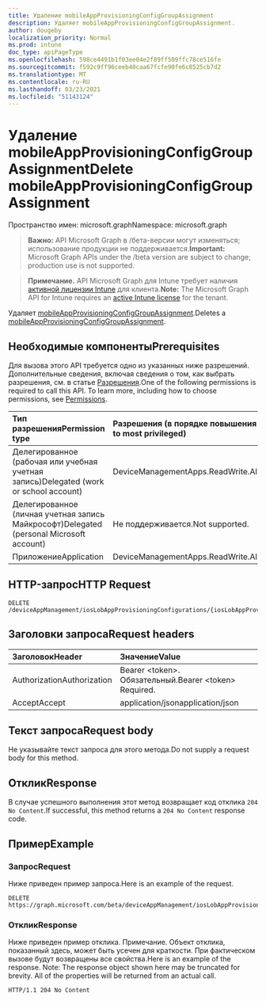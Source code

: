 ```yaml
---
title: Удаление mobileAppProvisioningConfigGroupAssignment
description: Удаляет mobileAppProvisioningConfigGroupAssignment.
author: dougeby
localization_priority: Normal
ms.prod: intune
doc_type: apiPageType
ms.openlocfilehash: 598ce4491b1f03ee04e2f89ff509ffc78ce516fe
ms.sourcegitcommit: f592c9ff96ceeb40caa67fcfe90fe6c8525cb7d2
ms.translationtype: MT
ms.contentlocale: ru-RU
ms.lasthandoff: 03/23/2021
ms.locfileid: "51143124"
---
```

# <a name="delete-mobileappprovisioningconfiggroupassignment"></a><span data-ttu-id="b5208-103">Удаление mobileAppProvisioningConfigGroupAssignment</span><span class="sxs-lookup"><span data-stu-id="b5208-103">Delete mobileAppProvisioningConfigGroupAssignment</span></span>

<span data-ttu-id="b5208-104">Пространство имен: microsoft.graph</span><span class="sxs-lookup"><span data-stu-id="b5208-104">Namespace: microsoft.graph</span></span>

> <span data-ttu-id="b5208-105">**Важно:** API Microsoft Graph в /бета-версии могут изменяться; использование продукции не поддерживается.</span><span class="sxs-lookup"><span data-stu-id="b5208-105">**Important:** Microsoft Graph APIs under the /beta version are subject to change; production use is not supported.</span></span>

> <span data-ttu-id="b5208-106">**Примечание.** API Microsoft Graph для Intune требует наличия [активной лицензии Intune](https://go.microsoft.com/fwlink/?linkid=839381) для клиента.</span><span class="sxs-lookup"><span data-stu-id="b5208-106">**Note:** The Microsoft Graph API for Intune requires an [active Intune license](https://go.microsoft.com/fwlink/?linkid=839381) for the tenant.</span></span>

<span data-ttu-id="b5208-107">Удаляет [mobileAppProvisioningConfigGroupAssignment](../resources/intune-apps-mobileappprovisioningconfiggroupassignment.md).</span><span class="sxs-lookup"><span data-stu-id="b5208-107">Deletes a [mobileAppProvisioningConfigGroupAssignment](../resources/intune-apps-mobileappprovisioningconfiggroupassignment.md).</span></span>

## <a name="prerequisites"></a><span data-ttu-id="b5208-108">Необходимые компоненты</span><span class="sxs-lookup"><span data-stu-id="b5208-108">Prerequisites</span></span>
<span data-ttu-id="b5208-p101">Для вызова этого API требуется одно из указанных ниже разрешений. Дополнительные сведения, включая сведения о том, как выбрать разрешения, см. в статье [Разрешения](/graph/permissions-reference).</span><span class="sxs-lookup"><span data-stu-id="b5208-p101">One of the following permissions is required to call this API. To learn more, including how to choose permissions, see [Permissions](/graph/permissions-reference).</span></span>

|<span data-ttu-id="b5208-111">Тип разрешения</span><span class="sxs-lookup"><span data-stu-id="b5208-111">Permission type</span></span>|<span data-ttu-id="b5208-112">Разрешения (в порядке повышения привилегий)</span><span class="sxs-lookup"><span data-stu-id="b5208-112">Permissions (from least to most privileged)</span></span>|
|:---|:---|
|<span data-ttu-id="b5208-113">Делегированное (рабочая или учебная учетная запись)</span><span class="sxs-lookup"><span data-stu-id="b5208-113">Delegated (work or school account)</span></span>|<span data-ttu-id="b5208-114">DeviceManagementApps.ReadWrite.All</span><span class="sxs-lookup"><span data-stu-id="b5208-114">DeviceManagementApps.ReadWrite.All</span></span>|
|<span data-ttu-id="b5208-115">Делегированное (личная учетная запись Майкрософт)</span><span class="sxs-lookup"><span data-stu-id="b5208-115">Delegated (personal Microsoft account)</span></span>|<span data-ttu-id="b5208-116">Не поддерживается.</span><span class="sxs-lookup"><span data-stu-id="b5208-116">Not supported.</span></span>|
|<span data-ttu-id="b5208-117">Приложение</span><span class="sxs-lookup"><span data-stu-id="b5208-117">Application</span></span>|<span data-ttu-id="b5208-118">DeviceManagementApps.ReadWrite.All</span><span class="sxs-lookup"><span data-stu-id="b5208-118">DeviceManagementApps.ReadWrite.All</span></span>|

## <a name="http-request"></a><span data-ttu-id="b5208-119">HTTP-запрос</span><span class="sxs-lookup"><span data-stu-id="b5208-119">HTTP Request</span></span>
<!-- {
  "blockType": "ignored"
}
-->
``` http
DELETE /deviceAppManagement/iosLobAppProvisioningConfigurations/{iosLobAppProvisioningConfigurationId}/groupAssignments/{mobileAppProvisioningConfigGroupAssignmentId}
```

## <a name="request-headers"></a><span data-ttu-id="b5208-120">Заголовки запроса</span><span class="sxs-lookup"><span data-stu-id="b5208-120">Request headers</span></span>
|<span data-ttu-id="b5208-121">Заголовок</span><span class="sxs-lookup"><span data-stu-id="b5208-121">Header</span></span>|<span data-ttu-id="b5208-122">Значение</span><span class="sxs-lookup"><span data-stu-id="b5208-122">Value</span></span>|
|:---|:---|
|<span data-ttu-id="b5208-123">Authorization</span><span class="sxs-lookup"><span data-stu-id="b5208-123">Authorization</span></span>|<span data-ttu-id="b5208-124">Bearer &lt;token&gt;. Обязательный.</span><span class="sxs-lookup"><span data-stu-id="b5208-124">Bearer &lt;token&gt; Required.</span></span>|
|<span data-ttu-id="b5208-125">Accept</span><span class="sxs-lookup"><span data-stu-id="b5208-125">Accept</span></span>|<span data-ttu-id="b5208-126">application/json</span><span class="sxs-lookup"><span data-stu-id="b5208-126">application/json</span></span>|

## <a name="request-body"></a><span data-ttu-id="b5208-127">Текст запроса</span><span class="sxs-lookup"><span data-stu-id="b5208-127">Request body</span></span>
<span data-ttu-id="b5208-128">Не указывайте текст запроса для этого метода.</span><span class="sxs-lookup"><span data-stu-id="b5208-128">Do not supply a request body for this method.</span></span>

## <a name="response"></a><span data-ttu-id="b5208-129">Отклик</span><span class="sxs-lookup"><span data-stu-id="b5208-129">Response</span></span>
<span data-ttu-id="b5208-130">В случае успешного выполнения этот метод возвращает код отклика `204 No Content`.</span><span class="sxs-lookup"><span data-stu-id="b5208-130">If successful, this method returns a `204 No Content` response code.</span></span>

## <a name="example"></a><span data-ttu-id="b5208-131">Пример</span><span class="sxs-lookup"><span data-stu-id="b5208-131">Example</span></span>

### <a name="request"></a><span data-ttu-id="b5208-132">Запрос</span><span class="sxs-lookup"><span data-stu-id="b5208-132">Request</span></span>
<span data-ttu-id="b5208-133">Ниже приведен пример запроса.</span><span class="sxs-lookup"><span data-stu-id="b5208-133">Here is an example of the request.</span></span>
``` http
DELETE https://graph.microsoft.com/beta/deviceAppManagement/iosLobAppProvisioningConfigurations/{iosLobAppProvisioningConfigurationId}/groupAssignments/{mobileAppProvisioningConfigGroupAssignmentId}
```

### <a name="response"></a><span data-ttu-id="b5208-134">Отклик</span><span class="sxs-lookup"><span data-stu-id="b5208-134">Response</span></span>
<span data-ttu-id="b5208-p102">Ниже приведен пример отклика. Примечание. Объект отклика, показанный здесь, может быть усечен для краткости. При фактическом вызове будут возвращены все свойства.</span><span class="sxs-lookup"><span data-stu-id="b5208-p102">Here is an example of the response. Note: The response object shown here may be truncated for brevity. All of the properties will be returned from an actual call.</span></span>
``` http
HTTP/1.1 204 No Content
```




